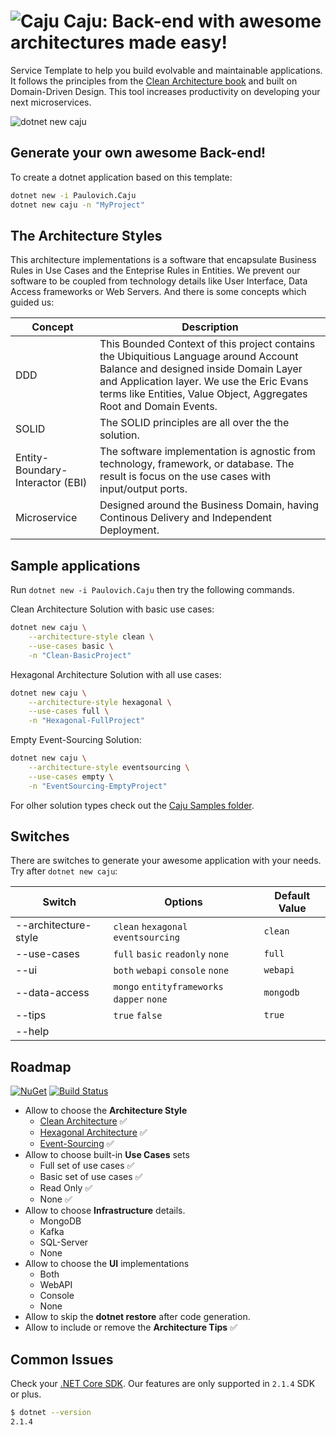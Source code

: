 ![Caju](https://raw.githubusercontent.com/ivanpaulovich/manga/master/docs/manga-icon.png) Caju: Back-end with awesome architectures made easy!
=========
Service Template to help you build evolvable and maintainable applications. It follows the principles from the [Clean Architecture book](https://www.amazon.com/Clean-Architecture-Craftsmans-Software-Structure/dp/0134494164) and built on Domain-Driven Design. This tool increases productivity on developing your next microservices.

![dotnet new caju](https://raw.githubusercontent.com/ivanpaulovich/caju/master/images/dotnet-new-caju.gif)

## Generate your own awesome Back-end!

To create a dotnet application based on this template:

```sh
dotnet new -i Paulovich.Caju
dotnet new caju -n "MyProject"
```

## The Architecture Styles

This architecture implementations is a software that encapsulate Business Rules in Use Cases and the Enteprise Rules in Entities. We prevent our software to be coupled from technology details like User Interface, Data Access frameworks or Web Servers. And there is some concepts which guided us:

| Concept | Description |
| --- | --- |
| DDD | This Bounded Context of this project contains the Ubiquitious Language around Account Balance and designed inside Domain Layer and Application layer. We use the Eric Evans terms like Entities, Value Object, Aggregates Root and Domain Events. |
| SOLID | The SOLID principles are all over the the solution. 
| Entity-Boundary-Interactor (EBI) | The software implementation is agnostic from technology, framework, or database. The result is focus on the  use cases with input/output ports. |
| Microservice | Designed around the Business Domain, having Continous Delivery and Independent Deployment. |

## Sample applications

Run `dotnet new -i Paulovich.Caju` then try the following commands.

Clean Architecture Solution with basic use cases:

```sh
dotnet new caju \
	--architecture-style clean \
	--use-cases basic \
	-n "Clean-BasicProject"
```

Hexagonal Architecture Solution with all use cases:

```sh
dotnet new caju \
	--architecture-style hexagonal \
	--use-cases full \
	-n "Hexagonal-FullProject"
```

Empty Event-Sourcing Solution:

```sh
dotnet new caju \
	--architecture-style eventsourcing \
	--use-cases empty \
	-n "EventSourcing-EmptyProject"
```

For olher solution types check out the [Caju Samples folder](https://github.com/ivanpaulovich/caju/tree/master/samples).

## Switches

There are switches to generate your awesome application with your needs. Try after `dotnet new caju`:

| Switch | Options | Default Value |
| --- | --- | --- |
| --architecture-style | `clean` `hexagonal` `eventsourcing` | `clean` |
| --use-cases | `full` `basic` `readonly` `none` | `full` |
| --ui | `both` `webapi` `console` `none` | `webapi` |
| --data-access | `mongo` `entityframeworks` `dapper` `none` | `mongodb` |
| --tips | `true` `false` | `true` |
| --help |  | |

## Roadmap
<a href="https://www.nuget.org/packages/Paulovich.Caju/" rel="Paulovich.Caju">![NuGet](https://buildstats.info/nuget/paulovich.caju)</a> [![Build Status](https://travis-ci.org/ivanpaulovich/caju.svg?branch=master)](https://travis-ci.org/ivanpaulovich/caju)

* Allow to choose the **Architecture Style**
  * [Clean Architecture](https://github.com/ivanpaulovich/manga) :white_check_mark:
  * [Hexagonal Architecture](https://github.com/ivanpaulovich/acerola) :white_check_mark:
  * [Event-Sourcing](https://github.com/ivanpaulovich/castanha) :white_check_mark:
* Allow to choose built-in **Use Cases** sets
  * Full set of use cases :white_check_mark:
  * Basic set of use cases :white_check_mark:
  * Read Only :white_check_mark: 
  * None :white_check_mark:	
* Allow to choose **Infrastructure** details. 
  * MongoDB
  * Kafka
  * SQL-Server
  * None
* Allow to choose the **UI** implementations
  * Both
  * WebAPI
  * Console 
  * None
* Allow to skip the **dotnet restore** after code generation.
* Allow to include or remove the **Architecture Tips** :white_check_mark:

## Common Issues

Check your [.NET Core SDK](https://www.microsoft.com/net/download/windows). Our features are only supported in `2.1.4` SDK or plus.

```sh
$ dotnet --version
2.1.4
```
